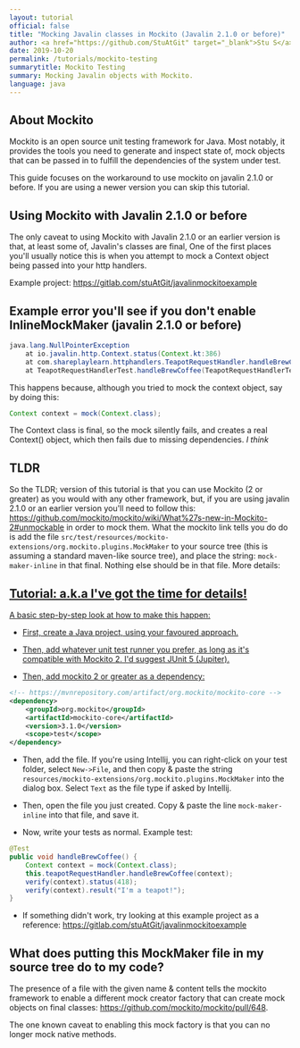 ```yaml
---
layout: tutorial
official: false
title: "Mocking Javalin classes in Mockito (Javalin 2.1.0 or before)"
author: <a href="https://github.com/StuAtGit" target="_blank">Stu S</a>
date: 2019-10-20
permalink: /tutorials/mockito-testing
summarytitle: Mockito Testing
summary: Mocking Javalin objects with Mockito.
language: java
---
```


## About Mockito
Mockito is an open source unit testing framework for Java. Most notably, it provides the tools you need to generate
and inspect state of, mock objects that can be passed in to fulfill the dependencies of the system under test.

This guide focuses on the workaround to use mockito on javalin 2.1.0 or before. If you are using a newer version you can skip this tutorial.

## Using Mockito with Javalin 2.1.0 or before
The only caveat to using Mockito with Javalin 2.1.0 or an earlier version is that, at least some of, Javalin's classes are final,
One of the first places you'll usually notice this is when you attempt to mock a
Context object being passed into your http handlers.

Example project: https://gitlab.com/stuAtGit/javalinmockitoexample

## Example error you'll see if you don't enable InlineMockMaker (javalin 2.1.0 or before)

```java
java.lang.NullPointerException
	at io.javalin.http.Context.status(Context.kt:386)
	at com.shareplaylearn.httphandlers.TeapotRequestHandler.handleBrewCoffee(TeapotRequestHandler.java:47)
	at TeapotRequestHandlerTest.handleBrewCoffee(TeapotRequestHandlerTest.java:21)
```

This happens because, although you tried to mock the context object, say by doing this:

```java
Context context = mock(Context.class);
```

The Context class is final, so the mock silently fails, and creates a real Context() object, which then fails due
to missing dependencies. _*I think*_

## TLDR
So the TLDR; version of this tutorial is that you can use Mockito (2 or greater) as you would
with any other framework, but, if you are using javalin 2.1.0 or an earlier version you'll need to follow this:
https://github.com/mockito/mockito/wiki/What%27s-new-in-Mockito-2#unmockable
in order to mock them. What the mockito link tells you do do is add the file
`src/test/resources/mockito-extensions/org.mockito.plugins.MockMaker`
to your source tree (this is assuming a standard maven-like source tree), and place the string:
`mock-maker-inline` in that final. Nothing else should be in that file.
More details: <a href="#mockmaker">

## Tutorial: a.k.a I've got the time for details!
A basic step-by-step look at how to make this happen:
- First, create a Java project, using your favoured approach.

- Then, add whatever unit test runner you prefer, as long as it's compatible with Mockito 2.
I'd suggest JUnit 5 (Jupiter).

- Then, add mockito 2 or greater as a dependency:

```xml
<!-- https://mvnrepository.com/artifact/org.mockito/mockito-core -->
<dependency>
    <groupId>org.mockito</groupId>
    <artifactId>mockito-core</artifactId>
    <version>3.1.0</version>
    <scope>test</scope>
</dependency>
```

- Then, add the file. If you're using Intellij, you can right-click on your test folder, select `New->File`,
and then copy & paste the string `resources/mockito-extensions/org.mockito.plugins.MockMaker` into the dialog box.
Select `Text` as the file type if asked by Intellij.

- Then, open the file you just created. Copy & paste the line `mock-maker-inline` into that file, and save it.

- Now, write your tests as normal. Example test:

```java
@Test
public void handleBrewCoffee() {
    Context context = mock(Context.class);
    this.teapotRequestHandler.handleBrewCoffee(context);
    verify(context).status(418);
    verify(context).result("I'm a teapot!");
}
```

- If something didn't work, try looking at this example project as a reference:
https://gitlab.com/stuAtGit/javalinmockitoexample

## What does putting this MockMaker file in my source tree do to my code?
The presence of a file with the given
name & content tells the mockito framework to enable a different mock creator factory that can
create mock objects on final classes:
https://github.com/mockito/mockito/pull/648.

The one known caveat to enabling this mock factory is that you can no longer mock native methods.
